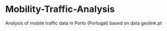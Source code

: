 # Mobility-Traffic-Analysis
Analysis of mobile traffic data in Porto (Portugal) based on data geolink.pt
